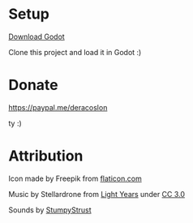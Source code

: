 # Setup

[Download Godot](https://godotengine.org/download/)

Clone this project and load it in Godot :)

# Donate

https://paypal.me/deracoslon

ty :)

# Attribution

Icon made by Freepik from [flaticon.com](https://www.flaticon.com)

Music by Stellardrone from [Light Years](https://freemusicarchive.org/music/Stellardrone/Light_Years_1227) under [CC 3.0](https://creativecommons.org/licenses/by/3.0/)

Sounds by [StumpyStrust](https://opengameart.org/content/ui-sounds)